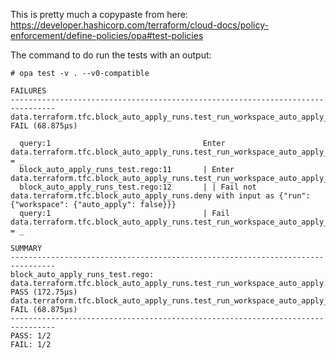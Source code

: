 This is pretty much a copypaste from here: https://developer.hashicorp.com/terraform/cloud-docs/policy-enforcement/define-policies/opa#test-policies


The command to do run the tests with an output:

```
# opa test -v . --v0-compatible

FAILURES
--------------------------------------------------------------------------------
data.terraform.tfc.block_auto_apply_runs.test_run_workspace_auto_apply_false: FAIL (68.875µs)

  query:1                                  Enter data.terraform.tfc.block_auto_apply_runs.test_run_workspace_auto_apply_false = _
  block_auto_apply_runs_test.rego:11       | Enter data.terraform.tfc.block_auto_apply_runs.test_run_workspace_auto_apply_false
  block_auto_apply_runs_test.rego:12       | | Fail not data.terraform.tfc.block_auto_apply_runs.deny with input as {"run": {"workspace": {"auto_apply": false}}}
  query:1                                  | Fail data.terraform.tfc.block_auto_apply_runs.test_run_workspace_auto_apply_false = _

SUMMARY
--------------------------------------------------------------------------------
block_auto_apply_runs_test.rego:
data.terraform.tfc.block_auto_apply_runs.test_run_workspace_auto_apply: PASS (172.75µs)
data.terraform.tfc.block_auto_apply_runs.test_run_workspace_auto_apply_false: FAIL (68.875µs)
--------------------------------------------------------------------------------
PASS: 1/2
FAIL: 1/2
```
